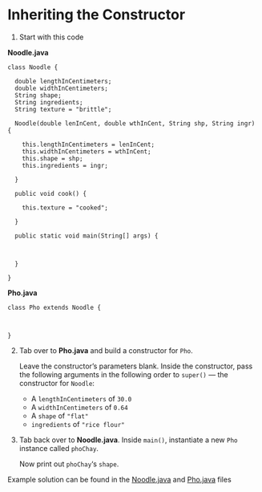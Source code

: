 # Inheriting the Constructor

1. Start with this code

**Noodle.java**

```
class Noodle {
  
  double lengthInCentimeters;
  double widthInCentimeters;
  String shape;
  String ingredients;
  String texture = "brittle";
  
  Noodle(double lenInCent, double wthInCent, String shp, String ingr) {
    
    this.lengthInCentimeters = lenInCent;
    this.widthInCentimeters = wthInCent;
    this.shape = shp;
    this.ingredients = ingr;
    
  }
  
  public void cook() {
    
    this.texture = "cooked";
    
  }
  
  public static void main(String[] args) {
    
    
    
  }
  
}
```

**Pho.java**

```
class Pho extends Noodle {
  
  
  
}
```

2. Tab over to **Pho.java** and build a constructor for ```Pho```.

	Leave the constructor’s parameters blank. Inside the constructor, pass the following arguments in the following order to ```super()``` — the constructor for ```Noodle```:

	- A ```lengthInCentimeters``` of ```30.0```
	- A ```widthInCentimeters``` of ```0.64```
	- A ```shape``` of ```"flat"```
	- ```ingredients``` of ```"rice flour"```

3. Tab back over to **Noodle.java**. Inside ```main()```, instantiate a new ```Pho``` instance called ```phoChay```.

	Now print out ```phoChay```‘s ```shape```.


Example solution can be found in the [Noodle.java](https://github.com/keldavis/Java-Practice/blob/master/Foundations/9.%20Inheritance/Inheriting%20the%20Constructor/Noodle.java) and [Pho.java](https://github.com/keldavis/Java-Practice/blob/master/Foundations/9.%20Inheritance/Inheriting%20the%20Constructor/Pho.java) files
